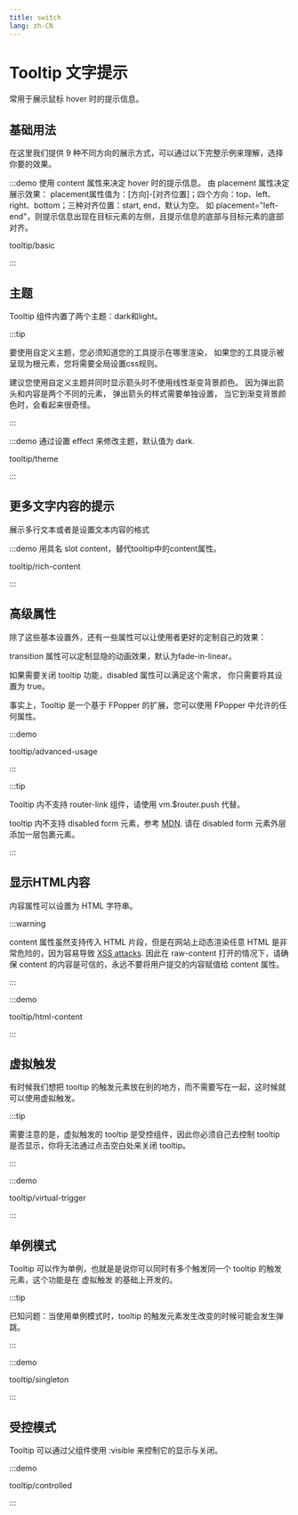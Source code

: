 ```yaml
---
title: switch
lang: zh-CN
---
```


# Tooltip 文字提示

常用于展示鼠标 hover 时的提示信息。

## 基础用法

在这里我们提供 9 种不同方向的展示方式，可以通过以下完整示例来理解，选择你要的效果。

:::demo 使用 content 属性来决定 hover 时的提示信息。 由 placement 属性决定展示效果： placement属性值为：[方向]-[对齐位置]；四个方向：top、left、right、bottom；三种对齐位置：start, end，默认为空。 如 placement="left-end"，则提示信息出现在目标元素的左侧，且提示信息的底部与目标元素的底部对齐。

tooltip/basic

:::

## 主题

Tooltip 组件内置了两个主题：dark和light。

:::tip

要使用自定义主题，您必须知道您的工具提示在哪里渲染， 如果您的工具提示被呈现为根元素，您将需要全局设置css规则。

建议您使用自定义主题并同时显示箭头时不使用线性渐变背景颜色。 因为弹出箭头和内容是两个不同的元素， 弹出箭头的样式需要单独设置， 当它到渐变背景颜色时，会看起来很奇怪。

:::

:::demo 通过设置 effect 来修改主题，默认值为 dark.

tooltip/theme

:::

## 更多文字内容的提示

展示多行文本或者是设置文本内容的格式

:::demo 用具名 slot content，替代tooltip中的content属性。

tooltip/rich-content

:::

## 高级属性

除了这些基本设置外，还有一些属性可以让使用者更好的定制自己的效果：

transition 属性可以定制显隐的动画效果，默认为fade-in-linear。

如果需要关闭 tooltip 功能，disabled 属性可以满足这个需求， 你只需要将其设置为 true。

事实上，Tooltip 是一个基于 FPopper 的扩展，您可以使用 FPopper 中允许的任何属性。

:::demo

tooltip/advanced-usage

:::

:::tip

Tooltip 内不支持 router-link 组件，请使用 vm.$router.push 代替。

tooltip 内不支持 disabled form 元素，参考 [MDN](https://developer.mozilla.org/en-US/docs/Web/Events/mouseenter). 请在 disabled form 元素外层添加一层包裹元素。

:::

## 显示HTML内容

内容属性可以设置为 HTML 字符串。

:::warning

content 属性虽然支持传入 HTML 片段，但是在网站上动态渲染任意 HTML 是非常危险的，因为容易导致 [XSS attacks](https://en.wikipedia.org/wiki/Cross-site_scripting).  因此在 raw-content 打开的情况下，请确保 content 的内容是可信的，永远不要将用户提交的内容赋值给 content 属性。

:::

:::demo

tooltip/html-content

:::

## 虚拟触发

有时候我们想把 tooltip 的触发元素放在别的地方，而不需要写在一起，这时候就可以使用虚拟触发。

:::tip

需要注意的是，虚拟触发的 tooltip 是受控组件，因此你必须自己去控制 tooltip 是否显示，你将无法通过点击空白处来关闭 tooltip。

:::

:::demo

tooltip/virtual-trigger

:::

## 单例模式

Tooltip 可以作为单例，也就是是说你可以同时有多个触发同一个 tooltip 的触发元素，这个功能是在 虚拟触发 的基础上开发的。

:::tip

已知问题：当使用单例模式时，tooltip 的触发元素发生改变的时候可能会发生弹跳。

:::

:::demo

tooltip/singleton

:::

## 受控模式

Tooltip 可以通过父组件使用 :visible 来控制它的显示与关闭。

:::demo

tooltip/controlled

:::
